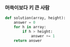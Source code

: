 ### 머쓱이보다 키 큰 사람
```python
def solution(array, height):
    answer = 0
    for h in array:
        if h > height:
            answer += 1 
    return answer
```
